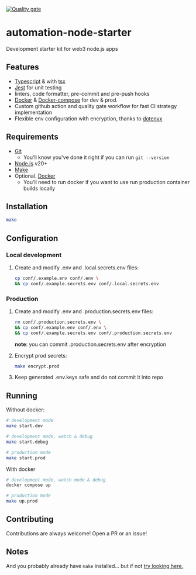 [![Quality gate](https://github.com/dgma/automation-node-starter/actions/workflows/quality-gate.yml/badge.svg)](https://github.com/dgma/automation-node-starter/actions/workflows/quality-gate.yml)

# automation-node-starter

Development starter kit for web3 node.js apps

## Features

- [Typescript](https://www.typescriptlang.org/) & with [tsx](https://tsx.is/)
- [Jest](https://jestjs.io/) for unit testing
- linters, code formatter, pre-commit and pre-push hooks
- [Docker](https://www.docker.com/) & [Docker-compose](https://docs.docker.com/compose/) for dev & prod.
- Custom github action and quality gate workflow for fast CI strategy implementation
- Flexible env configuration with encryption, thanks to [dotenvx](https://dotenvx.com/)

## Requirements

- [Git](https://git-scm.com/book/en/v2/Getting-Started-Installing-Git)
  - You'll know you've done it right if you can run `git --version`
- [Node.js](https://nodejs.org/en) v20+
- [Make](https://www.gnu.org/software/make/manual/make.html)
- Optional. [Docker](https://www.docker.com/)
  - You'll need to run docker if you want to use run production container builds locally

## Installation

```sh
make
```

## Configuration

### Local development

1. Create and modify .env and .local.secrets.env files:

   ```sh
   cp conf/.example.env conf/.env \
   && cp conf/.example.secrets.env conf/.local.secrets.env
   ```

### Production

1. Create and modify .env and .production.secrets.env files:

   ```sh
   rm conf/.production.secrets.env \
   && cp conf/.example.env conf/.env \
   && cp conf/.example.secrets.env conf/.production.secrets.env
   ```

   **note**: you can commit .production.secrets.env after encryption

2. Encrypt prod secrets:

   ```sh
   make encrypt.prod
   ```

3. Keep generated .env.keys safe and do not commit it into repo

## Running

Without docker:

```sh
# development mode
make start.dev
```

```sh
# development mode, watch & debug
make start.debug
```


```sh
# production mode
make start.prod
```

With docker

```sh
# development mode, watch mode & debug
docker compose up
```

```sh
# production mode
make up.prod
```

## Contributing

Contributions are always welcome! Open a PR or an issue!

## Notes

And you probably already have `make` installed... but if not [try looking here.](https://askubuntu.com/questions/161104/how-do-i-install-make)
